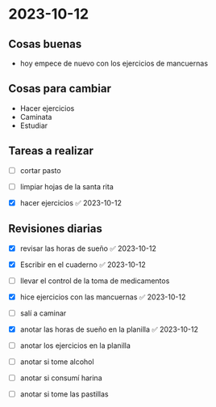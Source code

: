 
# 2023-10-12
## Cosas buenas
- hoy empece de nuevo con los ejercicios de mancuernas 


## Cosas para cambiar 
- Hacer ejercicios 
- Caminata
- Estudiar


## Tareas a realizar 
- [ ] cortar pasto
- [ ] limpiar hojas de la santa rita 
- [x] hacer ejercicios ✅ 2023-10-12


## Revisiones diarias
- [x] revisar las horas de sueño ✅ 2023-10-12
- [x] Escribir en el cuaderno ✅ 2023-10-12
- [ ] llevar el control de la toma de medicamentos
- [x] hice ejercicios con las mancuernas ✅ 2023-10-12
- [ ] salí a caminar 
- [x] anotar las horas de sueño en la planilla ✅ 2023-10-12
- [ ] anotar los ejercicios  en la planilla 
- [ ] anotar si tome alcohol 
- [ ] anotar si consumí harina 
- [ ] anotar si tome las pastillas 

